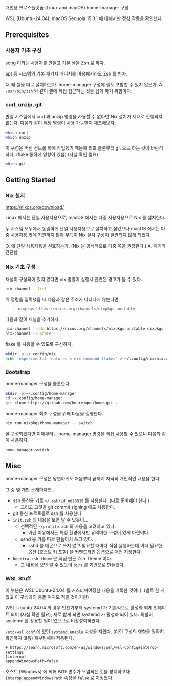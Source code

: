 개인용 크로스플랫폼 (Linux and macOS) home-manager 구성

WSL (Ubuntu-24.04), macOS Sequoia 15.3.1 에 대해서만 정상 작동을 확인했다.

## Prerequisites

### 사용자 기초 구성

song 이라는 사용자를 만들고 기본 셸을 Zsh 로 하자.

apt 등 시스템의 기본 패키지 매니저를 이용해서라도 Zsh 를 받자.

Q. 왜 셸을 따로 설치하는가. home-manager 구성에 셸도 포함할 수 있지 않은가.
A. `/usr/bin/zsh` 와 같이 셸에 직접 접근하는 것을 쉽게 하기 위함이다.

### curl, unzip, git

만일 시스템에서 curl 과 unzip 명령을 사용할 수 없다면
Nix 설치가 제대로 진행되지 않는다.
다음과 같이 해당 명령이 사용 가능한지 체크해보자.

```bash
which curl
which unzip
```

이 구성은 버전 컨트롤 하에 작업했기 때문에
최초 클론부터 git 으로 하는 것이 바람직하다.
(flake 동작에 영향이 있음)
(사실 확인 필요)

```bash
which git
```

## Getting Started

### Nix 설치

https://nixos.org/download/

Linux 에서는 단일 사용자용으로, macOS 에서는 다중 사용자용으로 Nix 를 설치한다.

두 시스템 모두에서 동일하게 단일 사용자용으로 설치하고 싶었으나
macOS 에서는 다중 사용자용 밖에 지원하지 않아 부득이 Nix 설치 구성이 일관되지 않게 되었다.

Q. 왜 단일 사용자용을 선호하는가. (Nix 는 공식적으로 다중 쪽을 권장한다.)
A. 제거가 간단함

### Nix 기초 구성

채널이 구성되어 있지 않다면 nix 명령어 실행시 관련된 경고가 뜰 수 있다.

```bash
nix-channel --list
```

위 명령을 입력했을 때 다음과 같은 주소가 나타나지 않는다면,

> `nixpkgs https://nixos.org/channels/nixpkgs-unstable`

다음과 같이 채널을 추가하자.

```bash
nix-channel --add https://nixos.org/channels/nixpkgs-unstable nixpkgs
nix-channel --update
```

flake 를 사용할 수 있도록 구성하자.

```bash
mkdir -p ~/.config/nix
echo 'experimental-features = nix-command flakes' > ~/.config/nix/nix.conf
```

### Bootstrap

home-manager 구성을 클론한다.

```bash
mkdir -p ~/.config/home-manager
cd ~/.config/home-manager
git clone https://github.com/hooreique/home.git .
```

home-manager 최초 구성을 위해 다음을 실행한다.

```bash
nix run nixpkgs#home-manager -- switch
```

잘 구성되었다면 이제부터는 home-manager 명령을 직접 사용할 수 있으니 다음과 같이 사용하자.

```bash
home-manager switch
```

## Misc

home-manager 구성은 당연하게도 처음부터 끝까지 지극히 개인적인 내용을 한다.

그 중 몇 개만 소개하자면...

- ssh 통신용 키로 `~/.ssh/id_ed25519` 를 사용한다. (따로 준비해야 한다.)
  - 그리고 그것을 git commit signing 에도 사용한다.
- git 통신 프로토콜로 ssh 를 사용한다.
- `init.zsh` 의 내용을 보면 알 수 있듯이...
  - 선택적인 `~/profile.zsh` 의 사용을 고려하고 있다.
    - 어떤 이유에서든 특정 환경에서만 유의미한 구성이 있게 마련이다.
  - sshd 용 키를 따로 만들어서 쓰고 있다.
    - sshd 를 데몬으로 쓰지 않고 필요할 때마다 직접 실행하는데 이때 필요한 옵션 (호스트 키 포함) 을 커맨드라인 옵션으로 매번 지정한다.
- `hoobira.zsh-theme` 은 직접 만든 Zsh Theme 이다.
  - 그 내용을 보면 알 수 있듯이 `bira` 를 기반으로 만들었다.

### WSL Stuff

이 부분은 WSL Ubuntu-24.04 를 커스터마이징한 내용을 기록한 것이다.
(별로 한 게 없고 이 구성과의 충돌 여지도 적을 것이지만)

WSL Ubuntu-24.04 의 경우 언젠가부터 systemd 가 기본적으로 활성화 되게 업데이트 되어 (사실 확인 필요),
새로 받게 되면 systemd 가 활성화 되어 있다.
특별히 systemd 를 활용할 일이 없으므로 비활성화하였다.

`/etc/wsl.conf` 에 있던 `systemd.enable` 속성을 지웠다. (이런 구성의 영향을 정확히 확인하지 않음)
재부팅해야 적용된다.

```ini{label=/etc/wsl.conf}
# https://learn.microsoft.com/en-us/windows/wsl/wsl-config#interop-settings
[interop]
appendWindowsPath=false
```

호스트 (Windows) 에 의해 `PATH` 변수가 오염되는 것을 방지하고자
`interop.appendWindowsPath` 속성을 `false` 로 지정했다.
